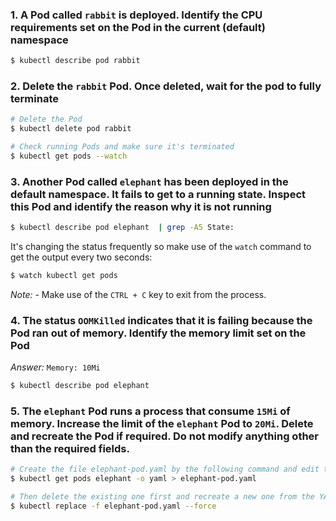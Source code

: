 ### 1. A Pod called `rabbit` is deployed. Identify the CPU requirements set on the Pod in the current (default) namespace

```bash
$ kubectl describe pod rabbit
```

### 2. Delete the `rabbit` Pod. Once deleted, wait for the pod to fully terminate

```bash
# Delete the Pod
$ kubectl delete pod rabbit

# Check running Pods and make sure it's terminated
$ kubectl get pods --watch
```

### 3. Another Pod called `elephant` has been deployed in the default namespace. It fails to get to a running state. Inspect this Pod and identify the reason why it is not running

```bash
$ kubectl describe pod elephant  | grep -A5 State:
```

It's changing the status frequently so make use of the `watch` command to get the output every two seconds:

```bash
$ watch kubectl get pods
```

*Note:* - Make use of the `CTRL + C` key to exit from the process.

### 4. The status `OOMKilled` indicates that it is failing because the Pod ran out of memory. Identify the memory limit set on the Pod

*Answer:* `Memory: 10Mi`

```bash
$ kubectl describe pod elephant
```

### 5. The `elephant` Pod runs a process that consume `15Mi` of memory. Increase the limit of the `elephant` Pod to `20Mi`. Delete and recreate the Pod if required. Do not modify anything other than the required fields.

```bash
# Create the file elephant-pod.yaml by the following command and edit the file such as memory limit is set to 20Mi as follows
$ kubectl get pods elephant -o yaml > elephant-pod.yaml
```

```bash
# Then delete the existing one first and recreate a new one from the YAML file
$ kubectl replace -f elephant-pod.yaml --force
```
